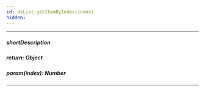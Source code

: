```yaml
---
id: dxList.getItemByIndex(index)
hidden: 
---
```

---
##### shortDescription

##### return: Object

##### param(index): Number

---

